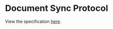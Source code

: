 # Document Sync Protocol

View the specification [here](https://github.com/Azpect3120/document-sync-protocol/blob/master/specification.md).
